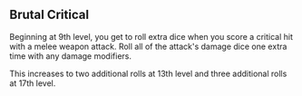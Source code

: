 ## Brutal Critical
Beginning at 9th level, you get to roll extra dice when you score a critical hit with a melee weapon attack. Roll all of the attack's damage dice one extra time with any damage modifiers.

This increases to two additional rolls at 13th level and three additional rolls at 17th level.

<!--
Changes:
- increases damage from +1 weapon damage die.
- increases damage to all damage dice + modifier.
- all critical hits now give extra damage modifiers.

Commentary:
- this is a huge buff for brutal critical, allowing extra damage modifiers and multiple dice.
- the verbiage from the original ability was made to distinguish the greataxe from the greatsword.
- rather than nutering this traditional greataxe affinity, it can be displaced to another ability.

!TODO:
- displace greataxe affinity.
- ensure concise verbiage.
- specify new crit rules elsewhere.
-->
